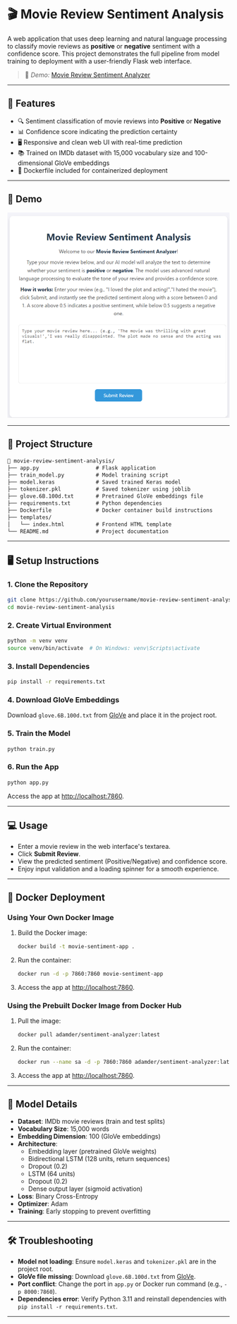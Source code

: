 # 🎬 Movie Review Sentiment Analysis

A web application that uses deep learning and natural language processing to classify movie reviews as **positive** or **negative** sentiment with a confidence score. This project demonstrates the full pipeline from model training to deployment with a user-friendly Flask web interface.
> 🔗 *Demo:* [Movie Review Sentiment Analyzer](https://adamderbel.github.io/Adam-Portfolio/movie-sentiment.html)

---

## 🚀 Features
- 🔍 Sentiment classification of movie reviews into **Positive** or **Negative**
- 📊 Confidence score indicating the prediction certainty
- 🖥️ Responsive and clean web UI with real-time prediction
- 📚 Trained on IMDb dataset with 15,000 vocabulary size and 100-dimensional GloVe embeddings
- 🐳 Dockerfile included for containerized deployment

---

## 📸 Demo
![Flask UI](screenshots/demo.png)

---

## 📂 Project Structure
```
📁 movie-review-sentiment-analysis/
├── app.py                  # Flask application
├── train_model.py          # Model training script
├── model.keras             # Saved trained Keras model
├── tokenizer.pkl           # Saved tokenizer using joblib
├── glove.6B.100d.txt       # Pretrained GloVe embeddings file
├── requirements.txt        # Python dependencies
├── Dockerfile              # Docker container build instructions
├── templates/
│   └── index.html          # Frontend HTML template
└── README.md               # Project documentation
```

---

## 🖥️ Setup Instructions

### 1. Clone the Repository
```bash
git clone https://github.com/yourusername/movie-review-sentiment-analysis.git
cd movie-review-sentiment-analysis
```

### 2. Create Virtual Environment
```bash
python -m venv venv
source venv/bin/activate  # On Windows: venv\Scripts\activate
```

### 3. Install Dependencies
```bash
pip install -r requirements.txt
```

### 4. Download GloVe Embeddings
Download `glove.6B.100d.txt` from [GloVe](https://nlp.stanford.edu/projects/glove/) and place it in the project root.

### 5. Train the Model
```bash
python train.py
```

### 6. Run the App
```bash
python app.py
```
Access the app at [http://localhost:7860](http://localhost:7860).

---

## 💻 Usage
- Enter a movie review in the web interface's textarea.
- Click **Submit Review**.
- View the predicted sentiment (Positive/Negative) and confidence score.
- Enjoy input validation and a loading spinner for a smooth experience.

---

## 🐳 Docker Deployment

### Using Your Own Docker Image
1. Build the Docker image:
   ```bash
   docker build -t movie-sentiment-app .
   ```
2. Run the container:
   ```bash
   docker run -d -p 7860:7860 movie-sentiment-app
   ```
3. Access the app at [http://localhost:7860](http://localhost:7860).

### Using the Prebuilt Docker Image from Docker Hub
1. Pull the image:
   ```bash
   docker pull adamder/sentiment-analyzer:latest
   ```
2. Run the container:
   ```bash
   docker run --name sa -d -p 7860:7860 adamder/sentiment-analyzer:latest
   ```
3. Access the app at [http://localhost:7860](http://localhost:7860).

---

## 🧪 Model Details
- **Dataset**: IMDb movie reviews (train and test splits)
- **Vocabulary Size**: 15,000 words
- **Embedding Dimension**: 100 (GloVe embeddings)
- **Architecture**:
  - Embedding layer (pretrained GloVe weights)
  - Bidirectional LSTM (128 units, return sequences)
  - Dropout (0.2)
  - LSTM (64 units)
  - Dropout (0.2)
  - Dense output layer (sigmoid activation)
- **Loss**: Binary Cross-Entropy
- **Optimizer**: Adam
- **Training**: Early stopping to prevent overfitting

---

## 🛠️ Troubleshooting
- **Model not loading**: Ensure `model.keras` and `tokenizer.pkl` are in the project root.
- **GloVe file missing**: Download `glove.6B.100d.txt` from [GloVe](https://nlp.stanford.edu/projects/glove/).
- **Port conflict**: Change the port in `app.py` or Docker run command (e.g., `-p 8000:7860`).
- **Dependencies error**: Verify Python 3.11 and reinstall dependencies with `pip install -r requirements.txt`.

---



